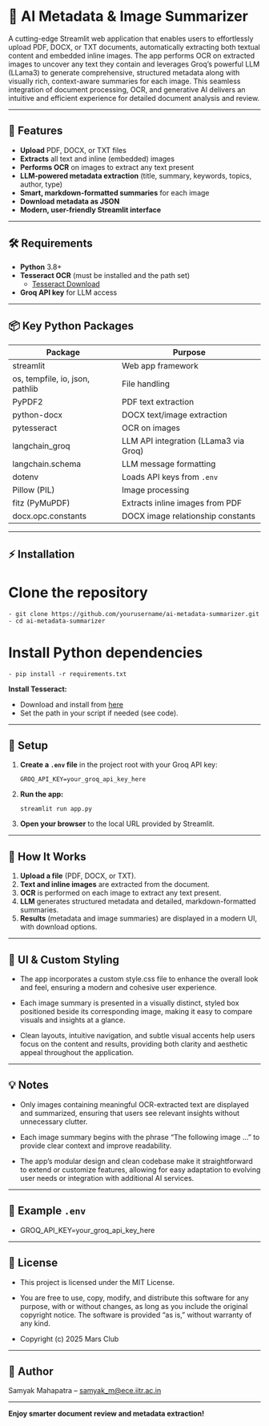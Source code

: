 # 📄 AI Metadata & Image Summarizer

A cutting-edge Streamlit web application that enables users to effortlessly upload PDF, DOCX, or TXT documents, automatically extracting both textual content and embedded inline images. The app performs OCR on extracted images to uncover any text they contain and leverages Groq’s powerful LLM (LLama3) to generate comprehensive, structured metadata along with visually rich, context-aware summaries for each image. This seamless integration of document processing, OCR, and generative AI delivers an intuitive and efficient experience for detailed document analysis and review.

---

## 🚀 Features

- **Upload** PDF, DOCX, or TXT files
- **Extracts** all text and inline (embedded) images
- **Performs OCR** on images to extract any text present
- **LLM-powered metadata extraction** (title, summary, keywords, topics, author, type)
- **Smart, markdown-formatted summaries** for each image
- **Download metadata as JSON**
- **Modern, user-friendly Streamlit interface**

---

## 🛠️ Requirements

- **Python** 3.8+
- **Tesseract OCR** (must be installed and the path set)
    - [Tesseract Download](https://github.com/tesseract-ocr/tesseract)
- **Groq API key** for LLM access

---

## 📦 Key Python Packages

| Package                | Purpose                                      |
|------------------------|----------------------------------------------|
| streamlit              | Web app framework                            |
| os, tempfile, io, json, pathlib | File handling                     |
| PyPDF2                 | PDF text extraction                          |
| python-docx            | DOCX text/image extraction                   |
| pytesseract            | OCR on images                                |
| langchain_groq         | LLM API integration (LLama3 via Groq)        |
| langchain.schema       | LLM message formatting                       |
| dotenv                 | Loads API keys from `.env`                   |
| Pillow (PIL)           | Image processing                             |
| fitz (PyMuPDF)         | Extracts inline images from PDF              |
| docx.opc.constants     | DOCX image relationship constants            |

---

## ⚡ Installation

# Clone the repository
    - git clone https://github.com/yourusername/ai-metadata-summarizer.git
    - cd ai-metadata-summarizer

# Install Python dependencies
    - pip install -r requirements.txt


**Install Tesseract:**
- Download and install from [here](https://github.com/tesseract-ocr/tesseract)
- Set the path in your script if needed (see code).

---

## 🔑 Setup

1. **Create a `.env` file** in the project root with your Groq API key:
    ```
    GROQ_API_KEY=your_groq_api_key_here
    ```

2. **Run the app:**
    ```
    streamlit run app.py
    ```

3. **Open your browser** to the local URL provided by Streamlit.

---

## 📝 How It Works

1. **Upload a file** (PDF, DOCX, or TXT).
2. **Text and inline images** are extracted from the document.
3. **OCR** is performed on each image to extract any text present.
4. **LLM** generates structured metadata and detailed, markdown-formatted summaries.
5. **Results** (metadata and image summaries) are displayed in a modern UI, with download options.

---

## 🎨 UI & Custom Styling

- The app incorporates a custom style.css file to enhance the overall look and feel, ensuring a modern and cohesive user experience.

- Each image summary is presented in a visually distinct, styled box positioned beside its corresponding image, making it easy to compare visuals and insights at a glance.

- Clean layouts, intuitive navigation, and subtle visual accents help users focus on the content and results, providing both clarity and aesthetic appeal throughout the application.

---

## 💡 Notes

- Only images containing meaningful OCR-extracted text are displayed and summarized, ensuring that users see relevant insights without unnecessary clutter.

- Each image summary begins with the phrase “The following image ...” to provide clear context and improve readability.

- The app’s modular design and clean codebase make it straightforward to extend or customize features, allowing for easy adaptation to evolving user needs or integration with additional AI services.

---

## 📂 Example `.env`

- GROQ_API_KEY=your_groq_api_key_here


---

## 📜 License

- This project is licensed under the MIT License.

- You are free to use, copy, modify, and distribute this software for any purpose, with or without changes, as long as you include the original copyright notice.
The software is provided “as is,” without warranty of any kind.

- Copyright (c) 2025 Mars Club

---

## 👤 Author

Samyak Mahapatra – [samyak_m@ece.iitr.ac.in](mailto:samyak_m@ece.iitr.ac.in)

---

**Enjoy smarter document review and metadata extraction!**
